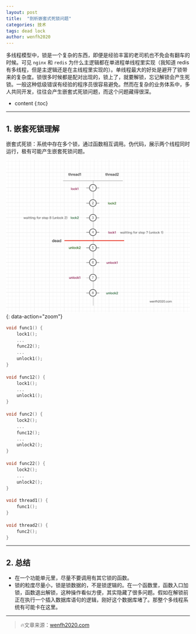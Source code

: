 ```yaml
---
layout: post
title:  "剖析嵌套式死锁问题"
categories: 技术
tags: dead lock
author: wenfh2020
---
```


多线程模型中，锁是一个复杂的东西，即便是经验丰富的老司机也不免会有翻车的时候。可见 `nginx` 和 `redis` 为什么主逻辑都在单进程单线程里实现（我知道 redis 有多线程，但是主逻辑还是在主线程里实现的）。单线程最大的好处是避开了锁带来的复杂度。锁很多时候都是配对出现的，锁上了，就要解锁，忘记解锁会产生死锁。一般这种低级错误有经验的程序员很容易避免。然而在复杂的业务体系中，多人共同开发，往往会产生嵌套式死锁问题，而这个问题藏得很深。



* content
{:toc}

---

## 1. 嵌套死锁理解

嵌套式死锁：系统中存在多个锁，通过函数相互调用。伪代码，展示两个线程同时运行，极有可能产生嵌套死锁问题。

![多线程逻辑时序](/images/2020-03-11-13-25-42.png){: data-action="zoom"}

```c
void func1() {
    lock1();
    ...
    func22();
    ...
    unlock1();
}

void func12() {
    lock1();
    ...
    unlock1();
}

void func2() {
    lock2();
    ...
    func12();
    ...
    unlock2();
}

void func22() {
    lock2();
    ...
    unlock2();
}

void thread1() {
    func1();
}

void thread2() {
    func2();
}
```

---

## 2. 总结

* 在一个功能单元里，尽量不要调用有其它锁的函数。
* 锁的粒度尽量小，锁是锁数据的，不是锁逻辑的。在一个函数里，函数入口加锁，函数退出解锁，这种操作看似方便，其实隐藏了很多问题。假如在解锁前正在执行一个插入数据库语句的逻辑，刚好这个数据库堵了。那整个多线程系统有可能卡在这里。

---

> 🔥文章来源：[wenfh2020.com](https://wenfh2020.com/)

